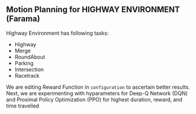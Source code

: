## Motion Planning for HIGHWAY ENVIRONMENT (Farama)

Highway Environment has following tasks:
- Highway
- Merge
- RoundAbout
- Parking
- Intersection
- Racetrack

We are editing Reward Function in ``configuration`` to ascertain better results. Next, we are experimenting with hyparameters for Deep-Q Network (DQN) and Proximal Policy Optimization (PPO) for highest duration, reward, and time travelled